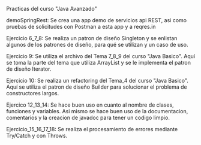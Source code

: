 Practicas del curso "Java Avanzado"

demoSpringRest: Se crea una app demo de servicios api REST, asi como pruebas de solicitudes con Postman a esta app y a reqres.in

Ejercicio 6_7_8: Se realiza un patron de diseño Singleton y se enlistan algunos de los patrones de diseño, para qué se utilizan y un caso de uso.

Ejercicio 9: Se utiliza el archivo del Tema 7_8_9 del curso "Java Basico". Aquí se toma la parte del tema que utiliza ArrayList y se le implementa el patron de diseño Iterator.

Ejercicio 10: Se realiza un refactoring del Tema_4 del curso "Java Basico". Aquí se utiliza el patron de diseño Builder para solucionar el problema de constructores largos.

Ejercico 12_13_14: Se hace buen uso en cuanto al nombre de clases, funciones y variables. Asi mismo se hace buen uso de la documentacion, comentarios y la creacion de javadoc para tener un codigo limpio.

Ejercicio_15_16_17_18: Se realiza el procesamiento de errores mediante Try/Catch y con Throws.
